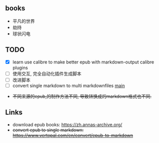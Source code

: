 ## books

* 平凡的世界
* 劫持
* 球状闪电

## TODO

* [x] learn use calibre to make better epub with markdown-output calibre plugins
* [ ] 使用交互, 完全自动化插件生成脚本
* [ ] 改进脚本
* [ ] convert single markdown to multi markdownfiles [main](./src/main.js)

* ~~不同来源的epub,的制作方法不同, 导致转换成的markdown格式也不同.~~

## Links

* download epub books: https://zh.annas-archive.org/
* ~~convert epub to single markdown: https://www.vertopal.com/en/convert/epub-to-markdown~~

<!-- ```bash
vertopal convert EPUB_INPUT_FILE --to markdown
``` -->
